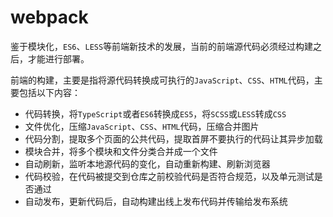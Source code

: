 # webpack

鉴于模块化，`ES6`、`LESS`等前端新技术的发展，当前的前端源代码必须经过构建之后，才能进行部署。

前端的构建，主要是指将源代码转换成可执行的`JavaScript`、`CSS`、`HTML`代码，主要包括以下内容：

* 代码转换，将`TypeScript`或者`ES6`转换成`ES5`，将`SCSS`或`LESS`转成`CSS`
* 文件优化，压缩`JavaScript`、`CSS`、`HTML`代码，压缩合并图片
* 代码分割，提取多个页面的公共代码，提取首屏不要执行的代码让其异步加载
* 模块合并，将多个模块和文件分类合并成一个文件
* 自动刷新，监听本地源代码的变化，自动重新构建、刷新浏览器
* 代码校验，在代码被提交到仓库之前校验代码是否符合规范，以及单元测试是否通过
* 自动发布，更新代码后，自动构建出线上发布代码并传输给发布系统